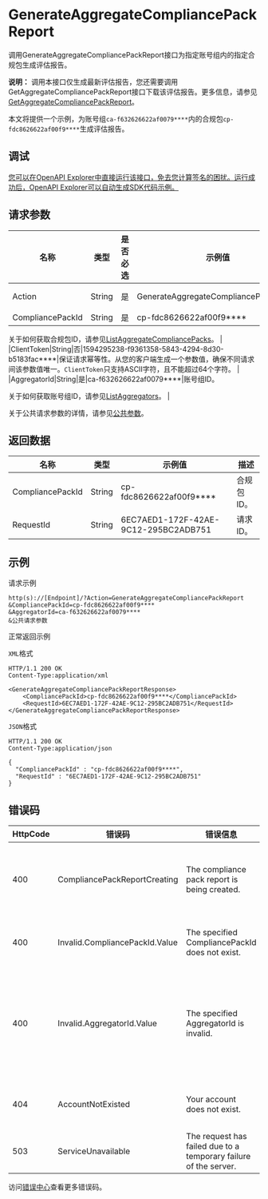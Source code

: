# GenerateAggregateCompliancePackReport

调用GenerateAggregateCompliancePackReport接口为指定账号组内的指定合规包生成评估报告。

**说明：** 调用本接口仅生成最新评估报告，您还需要调用GetAggregateCompliancePackReport接口下载该评估报告。更多信息，请参见[GetAggregateCompliancePackReport](~~262699~~)。

本文将提供一个示例，为账号组`ca-f632626622af0079****`内的合规包`cp-fdc8626622af00f9****`生成评估报告。

## 调试

[您可以在OpenAPI Explorer中直接运行该接口，免去您计算签名的困扰。运行成功后，OpenAPI Explorer可以自动生成SDK代码示例。](https://api.aliyun.com/#product=Config&api=GenerateAggregateCompliancePackReport&type=RPC&version=2020-09-07)

## 请求参数

|名称|类型|是否必选|示例值|描述|
|--|--|----|---|--|
|Action|String|是|GenerateAggregateCompliancePackReport|要执行的操作，取值：**GenerateAggregateCompliancePackReport**。 |
|CompliancePackId|String|是|cp-fdc8626622af00f9\*\*\*\*|合规包ID。

 关于如何获取合规包ID，请参见[ListAggregateCompliancePacks](~~262059~~)。 |
|ClientToken|String|否|1594295238-f9361358-5843-4294-8d30-b5183fac\*\*\*\*|保证请求幂等性。从您的客户端生成一个参数值，确保不同请求间该参数值唯一。`ClientToken`只支持ASCII字符，且不能超过64个字符。 |
|AggregatorId|String|是|ca-f632626622af0079\*\*\*\*|账号组ID。

 关于如何获取账号组ID，请参见[ListAggregators](~~255797~~)。 |

关于公共请求参数的详情，请参见[公共参数](~~251751~~)。

## 返回数据

|名称|类型|示例值|描述|
|--|--|---|--|
|CompliancePackId|String|cp-fdc8626622af00f9\*\*\*\*|合规包ID。 |
|RequestId|String|6EC7AED1-172F-42AE-9C12-295BC2ADB751|请求ID。 |

## 示例

请求示例

```
http(s)://[Endpoint]/?Action=GenerateAggregateCompliancePackReport
&CompliancePackId=cp-fdc8626622af00f9****
&AggregatorId=ca-f632626622af0079****
&公共请求参数
```

正常返回示例

`XML`格式

```
HTTP/1.1 200 OK
Content-Type:application/xml

<GenerateAggregateCompliancePackReportResponse>
	<CompliancePackId>cp-fdc8626622af00f9****</CompliancePackId>
	<RequestId>6EC7AED1-172F-42AE-9C12-295BC2ADB751</RequestId>
</GenerateAggregateCompliancePackReportResponse>
```

`JSON`格式

```
HTTP/1.1 200 OK
Content-Type:application/json

{
  "CompliancePackId" : "cp-fdc8626622af00f9****",
  "RequestId" : "6EC7AED1-172F-42AE-9C12-295BC2ADB751"
}
```

## 错误码

|HttpCode|错误码|错误信息|描述|
|--------|---|----|--|
|400|CompliancePackReportCreating|The compliance pack report is being created.|合规包报告正在创建中。|
|400|Invalid.CompliancePackId.Value|The specified CompliancePackId does not exist.|合规包ID不存在。|
|400|Invalid.AggregatorId.Value|The specified AggregatorId is invalid.|账号组ID不存在或无权限使用该账号组。|
|404|AccountNotExisted|Your account does not exist.|您的账号不存在。|
|503|ServiceUnavailable|The request has failed due to a temporary failure of the server.|服务不可用。|

访问[错误中心](https://error-center.aliyun.com/status/product/Config)查看更多错误码。

